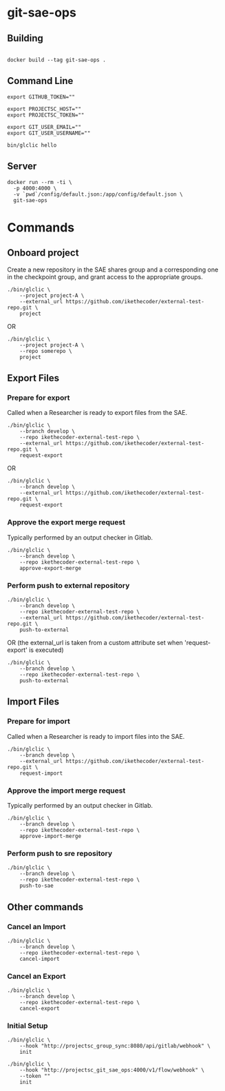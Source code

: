 # git-sae-ops


## Building

```

docker build --tag git-sae-ops .

```


## Command Line

```
export GITHUB_TOKEN=""

export PROJECTSC_HOST=""
export PROJECTSC_TOKEN=""

export GIT_USER_EMAIL=""
export GIT_USER_USERNAME=""

bin/glclic hello

```

## Server

```
docker run --rm -ti \
  -p 4000:4000 \
  -v `pwd`/config/default.json:/app/config/default.json \
  git-sae-ops

```

# Commands

## Onboard project

Create a new repository in the SAE shares group and a corresponding one in the checkpoint group, and grant access to the appropriate groups.

```
./bin/glclic \
    --project project-A \
    --external_url https://github.com/ikethecoder/external-test-repo.git \
    project
```

OR

```
./bin/glclic \
    --project project-A \
    --repo somerepo \
    project
```


## Export Files

### Prepare for export

Called when a Researcher is ready to export files from the SAE.

```
./bin/glclic \
    --branch develop \
    --repo ikethecoder-external-test-repo \
    --external_url https://github.com/ikethecoder/external-test-repo.git \
    request-export
```

OR 

```
./bin/glclic \
    --branch develop \
    --external_url https://github.com/ikethecoder/external-test-repo.git \
    request-export
```


### Approve the export merge request

Typically performed by an output checker in Gitlab.

```
./bin/glclic \
    --branch develop \
    --repo ikethecoder-external-test-repo \
    approve-export-merge

```

### Perform push to external repository

```
./bin/glclic \
    --branch develop \
    --repo ikethecoder-external-test-repo \
    --external_url https://github.com/ikethecoder/external-test-repo.git \
    push-to-external
```

OR (the external_url is taken from a custom attribute set when 'request-export' is executed)

```
./bin/glclic \
    --branch develop \
    --repo ikethecoder-external-test-repo \
    push-to-external
```


## Import Files

### Prepare for import

Called when a Researcher is ready to import files into the SAE.

```
./bin/glclic \
    --branch develop \
    --external_url https://github.com/ikethecoder/external-test-repo.git \
    request-import
```

### Approve the import merge request

Typically performed by an output checker in Gitlab.

```
./bin/glclic \
    --branch develop \
    --repo ikethecoder-external-test-repo \
    approve-import-merge

```

### Perform push to sre repository

```
./bin/glclic \
    --branch develop \
    --repo ikethecoder-external-test-repo \
    push-to-sae
```


## Other commands

### Cancel an Import

```
./bin/glclic \
    --branch develop \
    --repo ikethecoder-external-test-repo \
    cancel-import
```

### Cancel an Export

```
./bin/glclic \
    --branch develop \
    --repo ikethecoder-external-test-repo \
    cancel-export
```


### Initial Setup

```
./bin/glclic \
    --hook "http://projectsc_group_sync:8080/api/gitlab/webhook" \
    init

./bin/glclic \
    --hook "http://projectsc_git_sae_ops:4000/v1/flow/webhook" \
    --token ""
    init
```